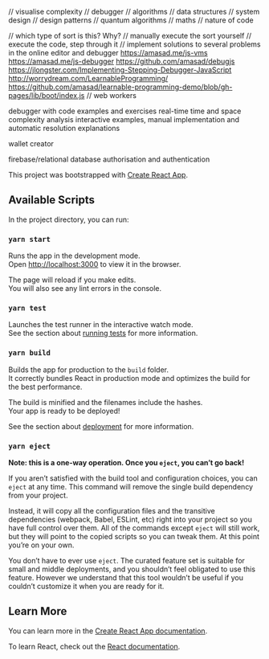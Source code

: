 <!-- https://www.hackerearth.com/practice/algorithms/sorting/quick-sort/visualize/

https://www.hackerearth.com/practice/data-structures/arrays/1-d/tutorial/

https://codesandbox.io/s/draggable-list-prevent-scroll-ed7c6?file=/src/index.js

https://www.youtube.com/c/BrianFaure1/videos
http://sorting.at/
https://www.makinguse.com/
http://www.algolist.net/Programming_concepts/Recursion
-->

// visualise complexity
// debugger
// algorithms
// data structures
// system design
// design patterns
// quantum algorithms
// maths
// nature of code

// which type of sort is this? Why?
// manually execute the sort yourself
// execute the code, step through it
// implement solutions to several problems in the online editor and debugger
https://amasad.me/js-vms
https://amasad.me/js-debugger
https://github.com/amasad/debugjs
https://jlongster.com/Implementing-Stepping-Debugger-JavaScript
http://worrydream.com/LearnableProgramming/
https://github.com/amasad/learnable-programming-demo/blob/gh-pages/lib/boot/index.js
// web workers

debugger with code examples and exercises
real-time time and space complexity analysis
interactive examples, manual implementation and automatic resolution
explanations

wallet creator

firebase/relational database
authorisation and authentication

This project was bootstrapped with [Create React App](https://github.com/facebook/create-react-app).

## Available Scripts

In the project directory, you can run:

### `yarn start`

Runs the app in the development mode.<br />
Open [http://localhost:3000](http://localhost:3000) to view it in the browser.

The page will reload if you make edits.<br />
You will also see any lint errors in the console.

### `yarn test`

Launches the test runner in the interactive watch mode.<br />
See the section about [running tests](https://facebook.github.io/create-react-app/docs/running-tests) for more information.

### `yarn build`

Builds the app for production to the `build` folder.<br />
It correctly bundles React in production mode and optimizes the build for the best performance.

The build is minified and the filenames include the hashes.<br />
Your app is ready to be deployed!

See the section about [deployment](https://facebook.github.io/create-react-app/docs/deployment) for more information.

### `yarn eject`

**Note: this is a one-way operation. Once you `eject`, you can’t go back!**

If you aren’t satisfied with the build tool and configuration choices, you can `eject` at any time. This command will remove the single build dependency from your project.

Instead, it will copy all the configuration files and the transitive dependencies (webpack, Babel, ESLint, etc) right into your project so you have full control over them. All of the commands except `eject` will still work, but they will point to the copied scripts so you can tweak them. At this point you’re on your own.

You don’t have to ever use `eject`. The curated feature set is suitable for small and middle deployments, and you shouldn’t feel obligated to use this feature. However we understand that this tool wouldn’t be useful if you couldn’t customize it when you are ready for it.

## Learn More

You can learn more in the [Create React App documentation](https://facebook.github.io/create-react-app/docs/getting-started).

To learn React, check out the [React documentation](https://reactjs.org/).
